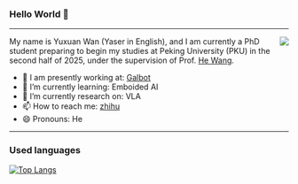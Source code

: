 ### Hello World 👋
---
<img align="right" src="https://github-readme-stats.vercel.app/api?username=Yaser-wyx&theme=tokyonight">

My name is Yuxuan Wan (Yaser in English), and I am currently a PhD student preparing to begin my studies at Peking University (PKU) in the second half of 2025, under the supervision of Prof. [He Wang]([url](https://hughw19.github.io/)).
- 🏫 I am presently working at: [Galbot]([url](https://www.galbot.com/))
- 🌱 I’m currently learning: Emboided AI
- 🔭 I’m currently research on: VLA
- 📫 How to reach me: [zhihu](https://www.zhihu.com/people/yaser-1) 
- 😄 Pronouns: He


---
### Used languages
[![Top Langs](https://github-readme-stats.vercel.app/api/top-langs/?username=Yaser-wyx&langs_count=7&theme=tokyonight&layout=compact)](https://github.com/Yaser-wyx/github-readme-stats)

<!--
**Yaser-wyx/Yaser-wyx** is a ✨ _special_ ✨ repository because its `README.md` (this file) appears on your GitHub profile.

Here are some ideas to get you started:

- 🔭 I’m currently working on ...
- 🌱 I’m currently learning ...
- 👯 I’m looking to collaborate on ...
- 🤔 I’m looking for help with ...
- 💬 Ask me about ...
- 📫 How to reach me: ...
- 😄 Pronouns: ...
- ⚡ Fun fact: ...
-->
